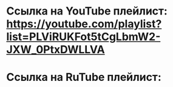 # Ссылка на YouTube плейлист: https://youtube.com/playlist?list=PLViRUKFot5tCgLbmW2-JXW_0PtxDWLLVA

# Ссылка на RuTube плейлист: 
